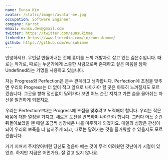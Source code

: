 ```yaml
---
name: Eunsu Kim
avatar: /static/images/avatar-me.jpg
occupation: Software Engineer
company: Karrot
email: eunsu.dev@gmail.com
twitter: https://twitter.com/eunsukimme
linkedin: https://www.linkedin.com/in/eunsukimme/
github: https://github.com/eunsukimme
---
```


안녕하세요. 무언갈 만들어내는 것에 흥미를 느껴 개발자로 살고 있는 김은수입니다. 때로는 작가로, 때로는 누군가에게 소중한 사람으로써 존재하고 싶은 마음을 담아 Undefined라는 가명을 사용하고 있습니다.

저는 Progress와 Perfection은 분수 관계라고 생각합니다. Perfection에 초점을 맞추면 우리의 Progress는 더 없이 작고 앞으로 나아가야 할 곳은 아득히 느껴질지도 모르겠습니다. 그곳을 향해 정신없이 달려가다 보면 어느 순간 지치고 가쁜 숨을 몰아쉬는 자신을 발견하게 되겠지요.

우리는 Perfection보다는 Progress에 초점을 맞추려고 노력해야 합니다. 우리는 작은 배움에 대한 열정을 가지고, 새로운 도전을 반복하며 나아가야 합니다. 그러다 어느 순간 뒤돌아보았을 땐 매일 조금씩 성장해온 나를 마주하게 되겠지요. 매일의 성장은 관성이 되어 우리의 보폭을 더 넓혀주게 되고, 때로는 달려가는 것을 즐거워할 수 있을지도 모르겠습니다.

거기 지쳐서 주저앉아버린 당신도 걸음마 떼는 것이 무척 어려웠던 갓난아기 시절이 있었죠. 하지만 지금은 어떤가요. 잘 걷고 있지 않나요.
